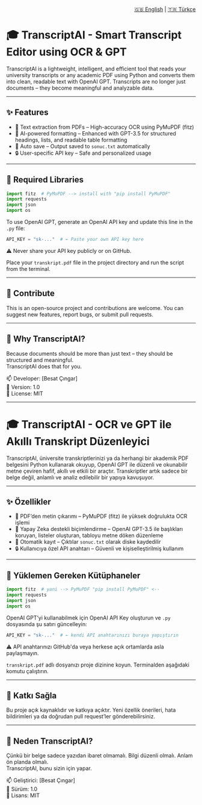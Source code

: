 
<!-- Dil Seçici -->
<p align="right">
  <a href="#-transcriptai---smart-transcript-editor-using-ocr--gpt">🇬🇧 English</a> |
  <a href="#-transcriptai---ocr-ve-gpt-ile-akıllı-transkript-düzenleyici">🇹🇷 Türkçe</a>
</p>

# 🎓 TranscriptAI - Smart Transcript Editor using OCR & GPT

TranscriptAI is a lightweight, intelligent, and efficient tool that reads your university transcripts or any academic PDF using Python and converts them into clean, readable text with OpenAI GPT. Transcripts are no longer just documents – they become meaningful and analyzable data.

---

## ✨ Features

- 📄 Text extraction from PDFs – High-accuracy OCR using PyMuPDF (fitz)  
- 🤖 AI-powered formatting – Enhanced with GPT-3.5 for structured headings, lists, and readable table formatting  
- 💾 Auto save – Output saved to `sonuc.txt` automatically  
- 🔒 User-specific API key – Safe and personalized usage

---

## 🚀 Required Libraries

```python
import fitz  # PyMuPDF --> install with "pip install PyMuPDF"
import requests
import json
import os
```

To use OpenAI GPT, generate an OpenAI API key and update this line in the `.py` file:

```python
API_KEY = "sk-..."  # ← Paste your own API key here
```

⚠️ Never share your API key publicly or on GitHub.

Place your `transkript.pdf` file in the project directory and run the script from the terminal.

---

## 🤝 Contribute

This is an open-source project and contributions are welcome. You can suggest new features, report bugs, or submit pull requests.

---

## 🧠 Why TranscriptAI?

Because documents should be more than just text – they should be structured and meaningful.  
TranscriptAI does that for you.

📫 Developer: [Besat Çıngar]  
📅 Version: 1.0  
🔗 License: MIT

---

# 🎓 TranscriptAI - OCR ve GPT ile Akıllı Transkript Düzenleyici

TranscriptAI, üniversite transkriptlerinizi ya da herhangi bir akademik PDF belgesini Python kullanarak okuyup, OpenAI GPT ile düzenli ve okunabilir metne çeviren hafif, akıllı ve etkili bir araçtır. Transkriptler artık sadece bir belge değil, anlamlı ve analiz edilebilir bir yapıya kavuşuyor.

---

## ✨ Özellikler

- 📄 PDF’den metin çıkarımı – PyMuPDF (fitz) ile yüksek doğrulukta OCR işlemi  
- 🤖 Yapay Zeka destekli biçimlendirme – OpenAI GPT-3.5 ile başlıkları koruyan, listeler oluşturan, tabloyu metne döken düzenleme  
- 💾 Otomatik kayıt – Çıktılar `sonuc.txt` olarak diske kaydedilir  
- 🔒 Kullanıcıya özel API anahtarı – Güvenli ve kişiselleştirilmiş kullanım

---

## 🚀 Yüklemen Gereken Kütüphaneler

```python
import fitz  # yani --> PyMuPDF "pip install PyMuPDF" <--
import requests
import json
import os
```

OpenAI GPT’yi kullanabilmek için OpenAI API Key oluşturun ve `.py` dosyasında şu satırı güncelleyin:

```python
API_KEY = "sk-..."  # ← kendi API anahtarınızı buraya yapıştırın
```

⚠️ API anahtarınızı GitHub'da veya herkese açık ortamlarda asla paylaşmayın.

`transkript.pdf` adlı dosyanızı proje dizinine koyun. Terminalden aşağıdaki komutu çalıştırın.

---

## 🤝 Katkı Sağla

Bu proje açık kaynaklıdır ve katkıya açıktır. Yeni özellik önerileri, hata bildirimleri ya da doğrudan pull request’ler gönderebilirsiniz.

---

## 🧠 Neden TranscriptAI?

Çünkü bir belge sadece yazıdan ibaret olmamalı. Bilgi düzenli olmalı. Anlam ön planda olmalı.  
TranscriptAI, bunu sizin için yapar.

📫 Geliştirici: [Besat Çıngar]  
📅 Sürüm: 1.0  
🔗 Lisans: MIT
